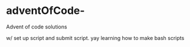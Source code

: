# adventOfCode-
Advent of code solutions 

w/ set up script and submit script. yay learning how to make bash scripts
